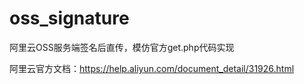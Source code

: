 # oss_signature
阿里云OSS服务端签名后直传，模仿官方get.php代码实现

阿里云官方文档：https://help.aliyun.com/document_detail/31926.html
